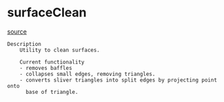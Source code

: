 # surfaceClean

[source](github.com/OpenFOAM-jp/OpenFOAM-utilities-tutorials-jp/blob/master/v1906/surface/surfaceClean/surfaceClean.C/surfaceClean.C)

```
Description
    Utility to clean surfaces.

    Current functionality
    - removes baffles
    - collapses small edges, removing triangles.
    - converts sliver triangles into split edges by projecting point onto
      base of triangle.


```

